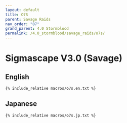 ```yaml
---
layout: default
title: O7S
parent: Savage Raids
nav_order: "07"
grand_parent: 4.0 Stormblood
permalink: /4.0_stormblood/savage_raids/o7s/
---
```


# Sigmascape V3.0 (Savage)

## English
```
{% include_relative macros/o7s.en.txt %}
```

## Japanese
```
{% include_relative macros/o7s.jp.txt %}
```